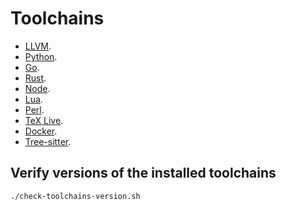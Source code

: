 # Toolchains

- [LLVM](./llvm/README.md).
- [Python](./python/README.md).
- [Go](./go/README.md).
- [Rust](./rust/README.md).
- [Node](./node/README.md).
- [Lua](./lua/README.md).
- [Perl](./perl/README.md).
- [TeX Live](./texlive/README.md).
- [Docker](./docker/README.md).
- [Tree-sitter](./tree-sitter/README.md).

## Verify versions of the installed toolchains

```bash
./check-toolchains-version.sh
```
